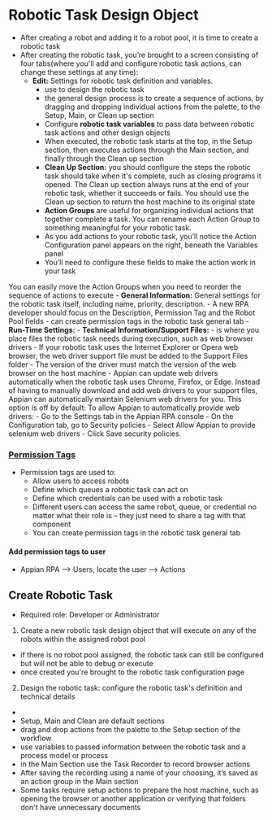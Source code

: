 # Robotic Task Design Object
- After creating a robot and adding it to a robot pool, it is time to create a robotic task
- After creating the robotic task, you’re brought to a screen consisting of four tabs(where you'll add and configure robotic task actions, can change these settings at any time):
    - **Edit:** Settings for robotic task definition and variables.
        - use to design the robotic task
        - the general design process is to create a sequence of actions, by dragging and dropping individual actions from the palette, to the Setup, Main, or Clean up section
        - Configure **robotic task variables** to pass data between robotic task actions and other design objects
        - When executed, the robotic task starts at the top, in the Setup section, then executes actions through the Main section, and finally through the Clean up section
        - **Clean Up Section:** you should configure the steps the robotic task should take when it's complete, such as closing programs it opened. The Clean up section always runs at the end of your robotic task, whether it succeeds or fails. You should use the Clean up section to return the host machine to its original state
        - **Action Groups** are useful for organizing individual actions that together complete a task. You can rename each Action Group to something meaningful for your robotic task.
        - As you add actions to your robotic task, you’ll notice the Action Configuration panel appears on the right, beneath the Variables panel
        - You’ll need to configure these fields to make the action work in your task

You can easily move the Action Groups when you need to reorder the sequence of actions to execute
    - **General Information:** General settings for the robotic task itself, including name, priority, description.
        - A new RPA developer should focus on the Description, Permission Tag and the Robot Pool fields
        - can create permission tags in the robotic task general tab
    - **Run-Time Settings:**
    - **Technical Information/Support Files:**
        - is where you place files the robotic task needs during execution, such as web browser drivers
        - If your robotic task uses the Internet Explorer or Opera web browser, the web driver support file must be added to the Support Files folder
        - The version of the driver must match the version of the web browser on the host machine
        - Appian can update web drivers automatically when the robotic task uses Chrome, Firefox, or Edge. Instead of having to manually download and add web drivers to your support files, Appian can automatically maintain Selenium web drivers for you. This option is off by default: To allow Appian to automatically provide web drivers:
            - Go to the Settings tab in the Appian RPA console
            - On the Configuration tab, go to Security policies
            - Select Allow Appian to provide selenium web drivers
            - Click Save security policies.

### [Permission Tags](https://docs.appian.com/suite/help/23.3/rpa-9.3/security-rpa.html#permission-tags)
- Permission tags are used to:
  - Allow users to access robots
  - Define which queues a robotic task can act on
  - Define which credentials can be used with a robotic task
  - Different users can access the same robot, queue, or credential no matter what their role is – they just need to share a tag with that component
  - You can create permission tags in the robotic task general tab
#### Add permission tags to user
- Appian RPA --> Users, locate the user --> Actions

## Create Robotic Task
- Required role: Developer or Administrator
1. Create a new robotic task design object that will execute on any of the robots within the assigned robot pool
- if there is no robot pool assigned, the robotic task can still be configured but will not be able to debug or execute
- once created you're brought to the robotic task configuration page

2. Design the robotic task: configure the robotic task's definition and technical details
- 
- Setup, Main and Clean are default sections
- drag and drop actions from the palette to the Setup section  of the workflow
- use variables to passed information between the robotic task and a process model or process
- in the Main Section use the Task Recorder to record browser actions
- After saving the recording using a name of your choosing, it’s saved as an action group in the Main section
- Some tasks require setup actions to prepare the host machine, such as opening the browser or another application or verifying that folders don't have unnecessary documents